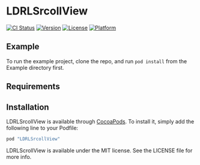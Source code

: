 # LDRLSrcollView

[![CI Status](http://img.shields.io/travis/bjwangbaojun/LDRLSrcollView.svg?style=flat)](https://travis-ci.org/bjwangbaojun/LDRLSrcollView)
[![Version](https://img.shields.io/cocoapods/v/LDRLSrcollView.svg?style=flat)](http://cocoapods.org/pods/LDRLSrcollView)
[![License](https://img.shields.io/cocoapods/l/LDRLSrcollView.svg?style=flat)](http://cocoapods.org/pods/LDRLSrcollView)
[![Platform](https://img.shields.io/cocoapods/p/LDRLSrcollView.svg?style=flat)](http://cocoapods.org/pods/LDRLSrcollView)

## Example

To run the example project, clone the repo, and run `pod install` from the Example directory first.

## Requirements

## Installation

LDRLSrcollView is available through [CocoaPods](http://cocoapods.org). To install
it, simply add the following line to your Podfile:

```ruby
pod "LDRLSrcollView"
```

LDRLScrollView is available under the MIT license. See the LICENSE file for more info.
